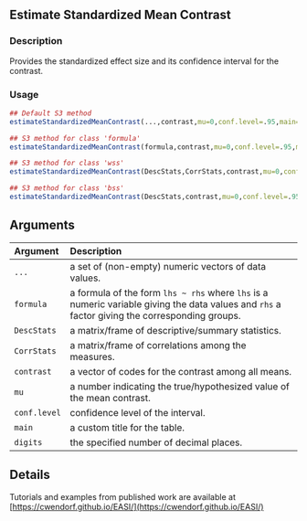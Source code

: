 ## Estimate Standardized Mean Contrast

### Description

Provides the standardized effect size and its confidence interval for the contrast.

### Usage

```r
## Default S3 method
estimateStandardizedMeanContrast(...,contrast,mu=0,conf.level=.95,main=NULL,digits=3)

## S3 method for class 'formula'
estimateStandardizedMeanContrast(formula,contrast,mu=0,conf.level=.95,main=NULL,digits=3)

## S3 method for class 'wss'
estimateStandardizedMeanContrast(DescStats,CorrStats,contrast,mu=0,conf.level=.95,main=NULL,digits=3)

## S3 method for class 'bss'
estimateStandardizedMeanContrast(DescStats,contrast,mu=0,conf.level=.95,main=NULL,digits=3)
```

## Arguments

Argument | Description
:-- | :--
```...``` | a set of (non-empty) numeric vectors of data values.
```formula``` | a formula of the form `lhs ~ rhs` where `lhs` is a numeric variable giving the data values and `rhs` a factor giving the corresponding groups.
```DescStats``` | a matrix/frame of descriptive/summary statistics.
```CorrStats``` | a matrix/frame of correlations among the measures.
```contrast``` | a vector of codes for the contrast among all means.
```mu``` | a number indicating the true/hypothesized value of the mean contrast.
```conf.level``` | confidence level of the interval.
```main``` | a custom title for the table.
```digits``` | the specified number of decimal places.

## Details

Tutorials and examples from published work are available at [https://cwendorf.github.io/EASI/](https://cwendorf.github.io/EASI/) 
